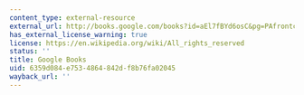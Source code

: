 ```yaml
---
content_type: external-resource
external_url: http://books.google.com/books?id=aEl7fBYd6osC&pg=PAfrontcover
has_external_license_warning: true
license: https://en.wikipedia.org/wiki/All_rights_reserved
status: ''
title: Google Books
uid: 6359d084-e753-4864-842d-f8b76fa02045
wayback_url: ''
---
```

